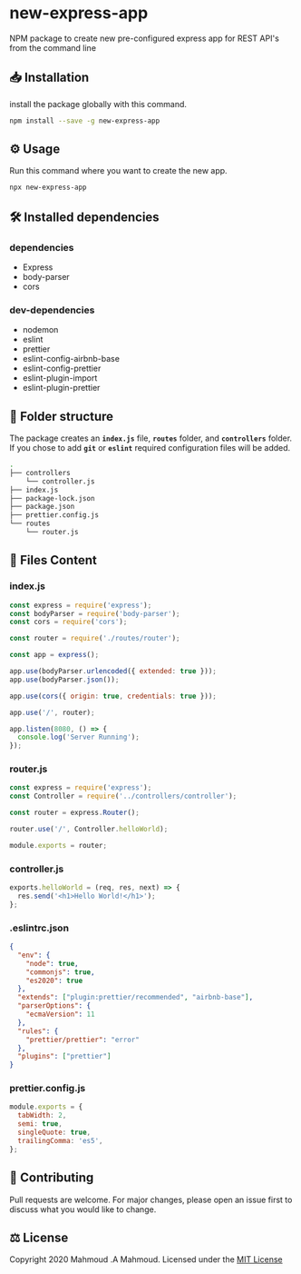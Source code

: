 # new-express-app

NPM package to create new pre-configured express app for REST API's from the command line

## 📥 Installation

install the package globally with this command.

```bash
npm install --save -g new-express-app
```

## ⚙️ Usage

Run this command where you want to create the new app.

```bash
npx new-express-app
```

## 🛠 Installed dependencies

### dependencies

- Express
- body-parser
- cors

### dev-dependencies

- nodemon
- eslint
- prettier
- eslint-config-airbnb-base
- eslint-config-prettier
- eslint-plugin-import
- eslint-plugin-prettier

## 📁 Folder structure

The package creates an <code><b>index.js</b></code> file, <code><b>routes</b></code> folder, and <code><b>controllers</b></code> folder.
If you chose to add <code><b>git</b></code> or <code><b>eslint</b></code> required configuration files will be added.

```bash
.
├── controllers
	└── controller.js
├── index.js
├── package-lock.json
├── package.json
├── prettier.config.js
└── routes
    └── router.js
```

## 📄 Files Content

### index.js

```javascript
const express = require('express');
const bodyParser = require('body-parser');
const cors = require('cors');

const router = require('./routes/router');

const app = express();

app.use(bodyParser.urlencoded({ extended: true }));
app.use(bodyParser.json());

app.use(cors({ origin: true, credentials: true }));

app.use('/', router);

app.listen(8080, () => {
  console.log('Server Running');
});
```

### router.js

```javascript
const express = require('express');
const Controller = require('../controllers/controller');

const router = express.Router();

router.use('/', Controller.helloWorld);

module.exports = router;
```

### controller.js

```javascript
exports.helloWorld = (req, res, next) => {
  res.send('<h1>Hello World!</h1>');
};
```

### .eslintrc.json

```json
{
  "env": {
    "node": true,
    "commonjs": true,
    "es2020": true
  },
  "extends": ["plugin:prettier/recommended", "airbnb-base"],
  "parserOptions": {
    "ecmaVersion": 11
  },
  "rules": {
    "prettier/prettier": "error"
  },
  "plugins": ["prettier"]
}
```

### prettier.config.js

```javascript
module.exports = {
  tabWidth: 2,
  semi: true,
  singleQuote: true,
  trailingComma: 'es5',
};
```

## 🦾 Contributing

Pull requests are welcome. For major changes, please open an issue first to discuss what you would like to change.

## ⚖ License

Copyright 2020 Mahmoud .A Mahmoud. Licensed under the [MIT License](https://choosealicense.com/licenses/mit/)
